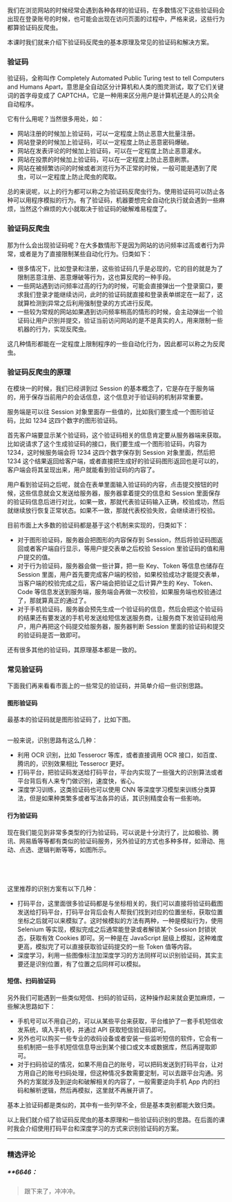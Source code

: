 <p>我们在浏览网站的时候经常会遇到各种各样的验证码，在多数情况下这些验证码会出现在登录账号的时候，也可能会出现在访问页面的过程中，严格来说，这些行为都算验证码反爬虫。</p>
<p>本课时我们就来介绍下验证码反爬虫的基本原理及常见的验证码和解决方案。</p>
<h3>验证码</h3>
<p>验证码，全称叫作 Completely Automated Public Turing test to tell Computers and Humans Apart，意思是全自动区分计算机和人类的图灵测试，取了它们关键词的首字母变成了 CAPTCHA，它是一种用来区分用户是计算机还是人的公共全自动程序。</p>
<p>它有什么用呢？当然很多用处，如：</p>
<ul>
<li>网站注册的时候加上验证码，可以一定程度上防止恶意大批量注册。</li>
<li>网站登录的时候加上验证码，可以一定程度上防止恶意密码爆破。</li>
<li>网站在发表评论的时候加上验证码，可以在一定程度上防止恶意灌水。</li>
<li>网站在投票的时候加上验证码，可以在一定程度上防止恶意刷票。</li>
<li>网站在被频繁访问的时候或者浏览行为不正常的时候，一般可能是遇到了爬虫，可以一定程度上防止爬虫的爬取。</li>
</ul>
<p>总的来说呢，以上的行为都可以称之为验证码反爬虫行为。使用验证码可以防止各种可以用程序模拟的行为。有了验证码，机器要想完全自动化执行就会遇到一些麻烦，当然这个麻烦的大小就取决于验证码的破解难易程度了。</p>
<h3>验证码反爬虫</h3>
<p>那为什么会出现验证码呢？在大多数情形下是因为网站的访问频率过高或者行为异常，或者是为了直接限制某些自动化行为。归类如下：</p>
<ul>
<li>很多情况下，比如登录和注册，这些验证码几乎是必现的，它的目的就是为了限制恶意注册、恶意爆破等行为，这也算反爬的一种手段。</li>
<li>一些网站遇到访问频率过高的行为的时候，可能会直接弹出一个登录窗口，要求我们登录才能继续访问，此时的验证码就直接和登录表单绑定在一起了，这就算检测到异常之后利用强制登录的方式进行反爬。</li>
<li>一些较为常规的网站如果遇到访问频率稍高的情形的时候，会主动弹出一个验证码让用户识别并提交，验证当前访问网站的是不是真实的人，用来限制一些机器的行为，实现反爬虫。</li>
</ul>
<p>这几种情形都能在一定程度上限制程序的一些自动化行为，因此都可以称之为反爬虫。</p>
<h3>验证码反爬虫的原理</h3>
<p>在模块一的时候，我们已经讲到过 Session 的基本概念了，它是存在于服务端的，用于保存当前用户的会话信息，这个信息对于验证码的机制非常重要。</p>
<p>服务端是可以往 Session 对象里面存一些值的，比如我们要生成一个图形验证码，比如 1234 这四个数字的图形验证码。</p>
<p>首先客户端要显示某个验证码，这个验证码相关的信息肯定要从服务器端来获取。比如说请求了这个生成验证码的接口，我们要生成一个图形验证码，内容为 1234，这时候服务端会将 1234 这四个数字保存到 Session 对象里面，然后把 1234 这个结果返回给客户端，或者直接把生成好的验证码图形返回也是可以的，客户端会将其呈现出来，用户就能看到验证码的内容了。</p>
<p>用户看到验证码之后呢，就会在表单里面输入验证码的内容，点击提交按钮的时候，这些信息就会又发送给服务器，服务器拿着提交的信息和 Session 里面保存的验证码信息后进行对比，如果一致，那就代表验证码输入正确，校验成功，然后就继续放行恢复正常状态。如果不一致，那就代表校验失败，会继续进行校验。</p>
<p>目前市面上大多数的验证码都是基于这个机制来实现的，归类如下：</p>
<ul>
<li>对于图形验证码，服务器会把图形的内容保存到 Session，然后将验证码图返回或者客户端自行显示，等用户提交表单之后校验 Session 里验证码的值和用户提交的值。</li>
<li>对于行为验证码，服务器会做一些计算，把一些 Key、Token 等信息也储存在 Session 里面，用户首先要完成客户端的校验，如果校验成功才能提交表单，当客户端的校验完成之后，客户端会把验证之后计算产生的 Key、Token、Code 等信息发送到服务端，服务端会再做一次校验，如果服务端也校验通过了，那就算真正的通过了。</li>
<li>对于手机验证码，服务器会预先生成一个验证码的信息，然后会把这个验证码的结果还有要发送的手机号发送给短信发送服务商，让服务商下发验证码给用户，用户再把这个码提交给服务器，服务器判断 Session 里面的验证码和提交的验证码是否一致即可。</li>
</ul>
<p>还有很多其他的验证码，其原理基本都是一致的。</p>
<h3>常见验证码</h3>
<p>下面我们再来看看市面上的一些常见的验证码，并简单介绍一些识别思路。</p>
<h4>图形验证码</h4>
<p>最基本的验证码就是图形验证码了，比如下图。</p>
<p><img src="https://s0.lgstatic.com/i/image3/M01/10/16/Ciqah16W5UyAEhSHAAAX1y2xT2g229.png" alt=""></p>
<p>一般来说，识别思路有这么几种：</p>
<ul>
<li>利用 OCR 识别，比如 Tesserocr 等库，或者直接调用 OCR 接口，如百度、腾讯的，识别效果相比 Tesserocr 更好。</li>
<li>打码平台，把验证码发送给打码平台，平台内实现了一些强大的识别算法或者平台背后有人来专门做识别，速度快，省心。</li>
<li>深度学习训练，这类验证码也可以使用 CNN 等深度学习模型来训练分类算法，但是如果种类繁多或者写法各异的话，其识别精度会有一些影响。</li>
</ul>
<h4>行为验证码</h4>
<p>现在我们能见到非常多类型的行为验证码，可以说是十分流行了，比如极验、腾讯、网易盾等等都有类似的验证码服务，另外验证的方式也多种多样，如滑动、拖动、点选、逻辑判断等等，如图所示。</p>
<p><img src="https://s0.lgstatic.com/i/image3/M01/89/2C/Cgq2xl6W5UyAGwElAADQXzjdcRk446.png" alt=""></p>
<p><img src="https://s0.lgstatic.com/i/image3/M01/02/E8/CgoCgV6W5U2AP1KFAALydwxJhow955.png" alt=""></p>
<p><img src="https://s0.lgstatic.com/i/image3/M01/10/16/Ciqah16W5U2AO2ACAAK0QZRq5dQ995.png" alt=""></p>
<p><img src="https://s0.lgstatic.com/i/image3/M01/89/2C/Cgq2xl6W5U2AUskeAAFkApuai3Y580.png" alt=""></p>
<p>这里推荐的识别方案有以下几种：</p>
<ul>
<li>打码平台，这里面很多验证码都是与坐标相关的，我们可以直接将验证码截图发送给打码平台，打码平台背后会有人帮我们找到对应的位置坐标，获取位置坐标之后就可以来模拟了。这时候模拟的方法有两种，一种是模拟行为，使用 Selenium 等实现，模拟完成之后通常能登录或者解锁某个 Session 封锁状态，获取有效 Cookies 即可。另一种是在 JavaScript 层级上模拟，这种难度更高，模拟完了可以直接获取验证码提交的一些 Token 值等内容。</li>
<li>深度学习，利用一些图像标注加深度学习的方法同样可以识别验证码，其实主要还是识别位置，有了位置之后同样可以模拟。</li>
</ul>
<h4>短信、扫码验证码</h4>
<p>另外我们可能遇到一些类似短信、扫码的验证码，这种操作起来就会更加麻烦，一些解决思路如下：</p>
<ul>
<li>手机号可以不用自己的，可以从某些平台来获取，平台维护了一套手机短信收发系统，填入手机号，并通过 API 获取短信验证码即可。</li>
<li>另外也可以购买一些专业的收码设备或者安装一些监听短信的软件，它会有一些机制把一些手机短信信息导出到某个接口或文本或数据库，然后再提取即可。</li>
<li>对于扫码验证的情况，如果不用自己的账号，可以把码发送到打码平台，让对方用自己的账号扫码处理，但这种情况多数需要定制，可以去跟平台沟通。另外的方案就涉及到逆向和破解相关的内容了，一般需要逆向手机 App 内的扫码和解析逻辑，然后再模拟，这里就不再展开讲了。</li>
</ul>
<p>基本上验证码都是类似的，其中有一些列举不全，但是基本类别都能大致归类。</p>
<p>以上我们就介绍了验证码反爬虫的基本原理和一些验证码识别的思路。在后面的课时我会介绍使用打码平台和深度学习的方式来识别验证码的方案。</p>

---

### 精选评论

##### **6646：
> 跟下来了，冲冲冲。


